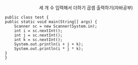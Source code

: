 <center>세 개 수 입력해서 더하기 곱셈 출력하기(자바공부)</center>

    public class test {
    public static void main(String[] args) {
        Scanner sc = new Scanner(System.in);
        int i = sc.nextInt();
        int j = sc.nextInt();
        int k = sc.nextInt();
        System.out.println(i + j + k);
        System.out.println(i * j * k);
    }
    }